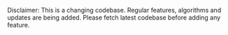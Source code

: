 

Disclaimer: This is a changing codebase. Regular features, algorithms and updates are being added. Please fetch latest codebase before adding any feature.

